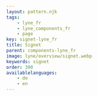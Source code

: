 ```yaml
---
layout: pattern.njk
tags: 
    - lyne_fr
    - lyne_components_fr
    - page
key: signet-lyne_fr
title: Signet
parent: components-lyne_fr
image: lyne/overview/signet.webp
keywords: signet
order: 390
availablelanguages: 
    - de
    - en
---
```

